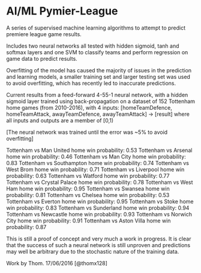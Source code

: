 # AI/ML Pymier-League
A series of supervised machine learning algorithms to attempt to predict premiere league game results.

Includes two neural networks all tested with hidden sigmoid, tanh and softmax layers and one SVM to classify teams and perform regression on game data to predict results.

Overfitting of the model has caused the majority of issues in the prediction and learning models, a smaller training set and larger testing set was used to avoid overfitting, which has recently led to inaccurate predictions. 

Current results from a feed-forward 4-55-1 neural network, with a hidden sigmoid layer trained using back-propagation on a dataset of 152 Tottenham home games (from 2010-2016), with 4 inputs: [homeTeamDefence, homeTeamAttack, awayTeamDefence, awayTeamAttack] -> [result] 
where all inputs and outputs are a member of [0,1)

[The neural network was trained until the error was ~5% to avoid overfitting]

Tottenham  vs  Man United     home win probability:  0.53
Tottenham  vs  Arsenal        home win probability:  0.46
Tottenham  vs  Man City       home win probability:  0.83
Tottenham  vs  Southampton    home win probability:  0.74
Tottenham  vs  West Brom      home win probability:  0.71
Tottenham  vs  Liverpool      home win probability:  0.63
Tottenham  vs  Watford        home win probability:  0.77
Tottenham  vs  Crystal Palace home win probability:  0.78
Tottenham  vs  West Ham       home win probability:  0.95
Tottenham  vs  Swansea        home win probability:  0.81
Tottenham  vs  Chelsea        home win probability:  0.53
Tottenham  vs  Everton        home win probability:  0.95
Tottenham  vs  Stoke          home win probability:  0.83
Tottenham  vs  Sunderland     home win probability:  0.94
Tottenham  vs  Newcastle      home win probability:  0.93
Tottenham  vs  Norwich City   home win probability:  0.91
Tottenham  vs  Aston Villa    home win probability:  0.87

This is still a proof of concept and very much a work in progress. It is clear that the success of such a neural network is still unproven and predictions may well be arbitrary due  to the stochastic nature of the training data.

Work by Thom. 17/06/2016 [@thomx128]


